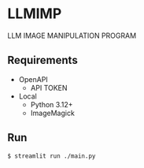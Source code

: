 # LLMIMP
LLM IMAGE MANIPULATION PROGRAM

## Requirements

- OpenAPI
    - API TOKEN
- Local
    - Python 3.12+
    - ImageMagick

## Run

```bash
$ streamlit run ./main.py
```
